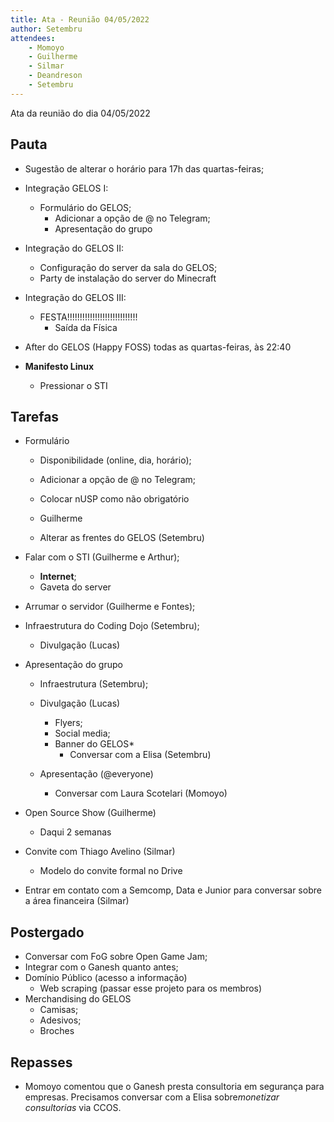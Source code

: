 ```yaml
---
title: Ata - Reunião 04/05/2022
author: Setembru
attendees:
    - Momoyo
    - Guilherme
    - Silmar
    - Deandreson
    - Setembru
---
```


Ata da reunião do dia 04/05/2022

## Pauta

- Sugestão de alterar o horário para 17h das quartas-feiras;
- Integração GELOS I:
	- Formulário do GELOS;
		- Adicionar a opção de @ no Telegram;
		- Apresentação do grupo

- Integração do GELOS II:
	- Configuração do server da sala do GELOS;
	- Party de instalação do server do Minecraft

- Integração do GELOS III:
	- FESTA!!!!!!!!!!!!!!!!!!!!!!!!!!!!
		- Saída da Física

- After do GELOS (Happy FOSS) todas as quartas-feiras, às 22:40
- **Manifesto Linux**
	- Pressionar o STI

## Tarefas

- Formulário
	- Disponibilidade (online, dia, horário);
	- Adicionar a opção de @ no Telegram;
	- Colocar nUSP como não obrigatório
	- Guilherme

	- Alterar as frentes do GELOS (Setembru)
- Falar com o STI (Guilherme e Arthur);
	- **Internet**;
	- Gaveta do server
- Arrumar o servidor (Guilherme e Fontes);
- Infraestrutura do Coding Dojo (Setembru);
	- Divulgação (Lucas)

- Apresentação do grupo
	- Infraestrutura (Setembru);
	- Divulgação (Lucas)
		- Flyers;
		- Social media;
		- Banner do GELOS*
			- Conversar com a Elisa (Setembru)
	- Apresentação (@everyone)

		- Conversar com Laura Scotelari (Momoyo)
- Open Source Show (Guilherme)
	- Daqui 2 semanas
- Convite  com Thiago Avelino (Silmar)
	- Modelo do convite formal no Drive
- Entrar em contato com a Semcomp, Data e Junior para conversar sobre a área financeira (Silmar)

## Postergado

- Conversar com FoG sobre Open Game Jam;
- Integrar com o Ganesh quanto antes;
- Domínio Público (acesso a informação)
	- Web scraping (passar esse projeto para os membros)
- Merchandising do GELOS
	- Camisas;
	- Adesivos;
	- Broches

## Repasses

- Momoyo comentou que o Ganesh presta consultoria em segurança para empresas. Precisamos conversar com a Elisa sobre*monetizar consultorias* via CCOS.
